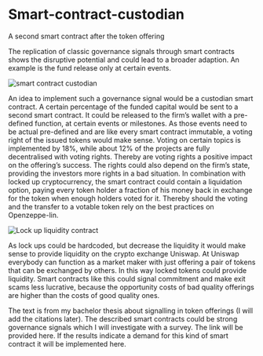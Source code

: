 # Smart-contract-custodian
A second smart contract after the token offering

The replication of classic governance signals through smart contracts shows the disruptive potential and could lead to a broader adaption.  An example is the fund release only at certain events. 
 
![smart contract custodian](https://user-images.githubusercontent.com/50207543/138904507-25a9b591-e140-49c7-baca-7b5ba3a13e8b.png)

An idea to implement such a governance signal would be a custodian smart contract. A certain percentage of the funded capital would be sent to a second smart contract. It could be released to the firm’s wallet with a pre-defined function, at certain events or milestones. As those events need to be actual pre-defined and are like every smart contract immutable, a voting right of the issued tokens would make sense.
Voting on certain topics is implemented by 18%,  while about 12% of the projects are fully decentralised with voting rights.  Thereby are voting rights a positive impact on the offering’s success.  The rights could also depend on the firm’s state, providing the investors more rights in a bad situation.  In combination with locked up cryptocurrency, the smart contract could contain a liquidation option, paying every token holder a fraction of his money back in exchange for the token when enough holders voted for it. Thereby should the voting and the transfer to a votable token rely on the best practices on Openzeppe-lin.

![Lock up liquidity contract](https://user-images.githubusercontent.com/50207543/138904663-049de66c-89a2-4a18-b5e5-c3027406d262.png)

As lock ups could be hardcoded,  but decrease the liquidity it would make sense to provide liquidity on the crypto exchange Uniswap. At Uniswap everybody can function as a market maker with just offering a pair of tokens that can be exchanged by others. In this way locked tokens could provide liquidity.
Smart contracts like this could signal commitment and make exit scams less lucrative, because the opportunity costs of bad quality offerings are higher than the costs of good quality ones. 

The text is from my bachelor thesis about signalling in token offerings (I will add the citations later). The described smart contracts could be strong governance signals which I will investigate with a survey. The link will be provided here. If the results indicate a demand for this kind of smart contract it will be implemented here.
